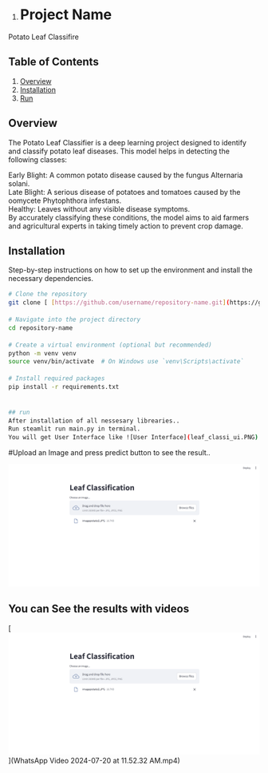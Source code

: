 1. # Project Name

Potato Leaf Classifire

## Table of Contents

1. [Overview](#overview)
2. [Installation](#installation)
3. [Run](#run)


## Overview
The Potato Leaf Classifier is a deep learning project designed to identify and classify potato leaf diseases. This model helps in detecting the following classes:

Early Blight: A common potato disease caused by the fungus Alternaria solani.<br>
Late Blight: A serious disease of potatoes and tomatoes caused by the oomycete Phytophthora infestans.<br>
Healthy: Leaves without any visible disease symptoms.<br>
By accurately classifying these conditions, the model aims to aid farmers and agricultural experts in taking timely action to prevent crop damage.

## Installation

Step-by-step instructions on how to set up the environment and install the necessary dependencies.

```bash
# Clone the repository
git clone [ [https://github.com/username/repository-name.git](https://github.com/9650ro85hit/age_gender_detector.git)](https://github.com/9650ro85hit/rohitsen_potato_leaf_classifire.git)

# Navigate into the project directory
cd repository-name

# Create a virtual environment (optional but recommended)
python -m venv venv
source venv/bin/activate  # On Windows use `venv\Scripts\activate`

# Install required packages
pip install -r requirements.txt


## run
After installation of all nessesary librearies..
Run steamlit run main.py in terminal.
You will get User Interface like ![User Interface](leaf_classi_ui.PNG)
```
#Upload an Image and press predict button to see the result..


[![User Interface](leaf_classi_ui.PNG)](leaf_classi_ui.PNG)

## You can See the results  with videos

[![Video Thumbnail](leaf_classi_ui.PNG)](WhatsApp Video 2024-07-20 at 11.52.32 AM.mp4)

